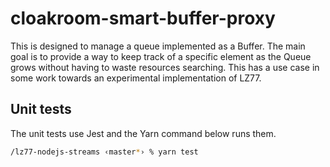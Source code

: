# cloakroom-smart-buffer-proxy

This is designed to manage a queue implemented as a Buffer. The main goal is to
provide a way to keep track of a specific element as the Queue grows without
having to waste resources searching. This has a use case in some work towards
an experimental implementation of LZ77.

## Unit tests

The unit tests use Jest and the Yarn command below runs them.

```bash
/lz77-nodejs-streams ‹master*› % yarn test
```
